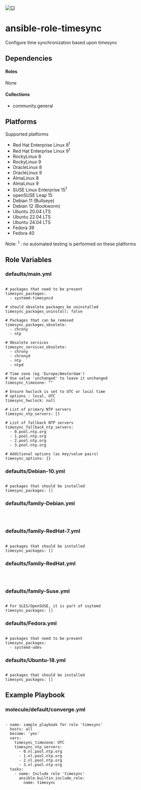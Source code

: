 [![CI](https://github.com/de-it-krachten/ansible-role-timesync/workflows/CI/badge.svg?event=push)](https://github.com/de-it-krachten/ansible-role-timesync/actions?query=workflow%3ACI)


# ansible-role-timesync

Configure time synchronization based upon timesync



## Dependencies

#### Roles
None

#### Collections
- community.general

## Platforms

Supported platforms

- Red Hat Enterprise Linux 8<sup>1</sup>
- Red Hat Enterprise Linux 9<sup>1</sup>
- RockyLinux 8
- RockyLinux 9
- OracleLinux 8
- OracleLinux 9
- AlmaLinux 8
- AlmaLinux 9
- SUSE Linux Enterprise 15<sup>1</sup>
- openSUSE Leap 15
- Debian 11 (Bullseye)
- Debian 12 (Bookworm)
- Ubuntu 20.04 LTS
- Ubuntu 22.04 LTS
- Ubuntu 24.04 LTS
- Fedora 39
- Fedora 40

Note:
<sup>1</sup> : no automated testing is performed on these platforms

## Role Variables
### defaults/main.yml
<pre><code>
# packages that need to be present
timesync_packages:
  - systemd-timesyncd

# should obsolete packages be uninstalled
timesync_packages_uninstall: false

# Packages that can be removed
timesync_packages_obsolete:
  - chrony
  - ntp

# Obsolete services
timesync_services_obsolete:
  - chrony
  - chronyd
  - ntp
  - ntpd

# Time zone (eg 'Europe/Amsterdam')
# Use value 'unchanged' to leave it unchanged
timesync_timezone: ""

# Ensure hwclock is set to UTC or local time
# options : local, UTC
timesync_hwclock: null

# List of primary NTP servers
timesync_ntp_servers: []

# List of fallback NTP servers
timesync_fallback_ntp_servers:
  - 0.pool.ntp.org
  - 1.pool.ntp.org
  - 2.pool.ntp.org
  - 3.pool.ntp.org

# Additional options (as key/value pairs)
timesync_options: {}
</pre></code>

### defaults/Debian-10.yml
<pre><code>
# packages that should be installed
timesync_packages: []
</pre></code>

### defaults/family-Debian.yml
<pre><code>

</pre></code>

### defaults/family-RedHat-7.yml
<pre><code>
# packages that should be installed
timesync_packages: []
</pre></code>

### defaults/family-RedHat.yml
<pre><code>

</pre></code>

### defaults/family-Suse.yml
<pre><code>
# For SLES/OpenSUSE, it is part of ssytemd
timesync_packages: []
</pre></code>

### defaults/Fedora.yml
<pre><code>
# packages that need to be present
timesync_packages:
  - systemd-udev
</pre></code>

### defaults/Ubuntu-18.yml
<pre><code>
# packages that should be installed
timesync_packages: []
</pre></code>




## Example Playbook
### molecule/default/converge.yml
<pre><code>
- name: sample playbook for role 'timesync'
  hosts: all
  become: 'yes'
  vars:
    timesync_timezone: UTC
    timesync_ntp_servers:
      - 0.nl.pool.ntp.org
      - 1.nl.pool.ntp.org
      - 2.nl.pool.ntp.org
      - 3.nl.pool.ntp.org
  tasks:
    - name: Include role 'timesync'
      ansible.builtin.include_role:
        name: timesync
</pre></code>
